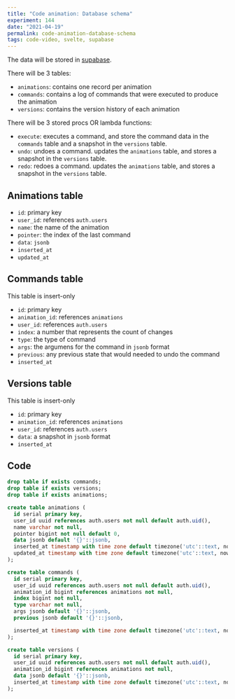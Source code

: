 ```yaml
---
title: "Code animation: Database schema"
experiment: 144
date: "2021-04-19"
permalink: code-animation-database-schema
tags: code-video, svelte, supabase
---
```


The data will be stored in [supabase](https://supabase.io).

There will be 3 tables:

- `animations`: contains one record per animation
- `commands`: contains a log of commands that were executed to produce the animation
- `versions`: contains the version history of each animation

There will be 3 stored procs OR lambda functions:

- `execute`: executes a command, and store the command data in the `commands` table and a snapshot in the `versions` table.
- `undo`: undoes a command. updates the `animations` table, and stores a snapshot in the `versions` table.
- `redo`: redoes a command. updates the `animations` table, and stores a snapshot in the `versions` table.

## Animations table

- `id`: primary key
- `user_id`: references `auth.users`
- `name`: the name of the animation
- `pointer`: the index of the last command
- `data`: `jsonb`
- `inserted_at`
- `updated_at`

## Commands table

This table is insert-only

- `id`: primary key
- `animation_id`: references `animations`
- `user_id`: references `auth.users`
- `index`: a number that represents the count of changes
- `type`: the type of command
- `args`: the argumens for the command in `jsonb` format
- `previous`: any previous state that would needed to undo the command
- `inserted_at`

## Versions table

This table is insert-only

- `id`: primary key
- `animation_id`: references `animations`
- `user_id`: references `auth.users`
- `data`: a snapshot in `jsonb` format
- `inserted_at`

## Code

```sql
drop table if exists commands;
drop table if exists versions;
drop table if exists animations;

create table animations (
  id serial primary key,
  user_id uuid references auth.users not null default auth.uid(),
  name varchar not null,
  pointer bigint not null default 0,
  data jsonb default '{}'::jsonb,
  inserted_at timestamp with time zone default timezone('utc'::text, now()) not null,
  updated_at timestamp with time zone default timezone('utc'::text, now()) not null
);

create table commands (
  id serial primary key,
  user_id uuid references auth.users not null default auth.uid(),
  animation_id bigint references animations not null,
  index bigint not null,
  type varchar not null,
  args jsonb default '{}'::jsonb,
  previous jsonb default '{}'::jsonb,

  inserted_at timestamp with time zone default timezone('utc'::text, now()) not null
);

create table versions (
  id serial primary key,
  user_id uuid references auth.users not null default auth.uid(),
  animation_id bigint references animations not null,
  data jsonb default '{}'::jsonb,
  inserted_at timestamp with time zone default timezone('utc'::text, now()) not null
);
```
